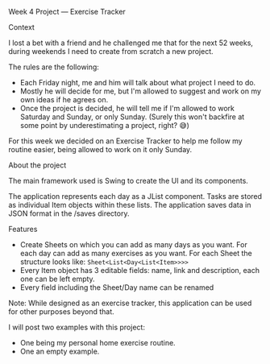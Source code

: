Week 4 Project — Exercise Tracker

Context

I lost a bet with a friend and he challenged me that for the next 52 weeks, during weekends I need to create from scratch a new project.

The rules are the following:
- Each Friday night, me and him will talk about what project I need to do.
- Mostly he will decide for me, but I'm allowed to suggest and work on my own ideas if he agrees on.
- Once the project is decided, he will tell me if I'm allowed to work Saturday and Sunday, or only Sunday.
(Surely this won't backfire at some point by underestimating a project, right? 😅)

For this week we decided on an Exercise Tracker to help me follow my routine easier, being allowed to work on it only Sunday.

About the project

The main framework used is Swing to create the UI and its components.

The application represents each day as a JList component. Tasks are stored as individual Item objects within these lists. The application saves data in JSON format in the /saves directory.

Features

- Create Sheets on which you can add as many days as you want. For each day can add as many exercises as you want. For each Sheet the structure looks like: `Sheet<List<Day<List<Item>>>>`
- Every Item object has 3 editable fields: name, link and description, each one can be left empty.
- Every field including the Sheet/Day name can be renamed

Note: While designed as an exercise tracker, this application can be used for other purposes beyond that.

I will post two examples with this project:
- One being my personal home exercise routine.
- One an empty example.
